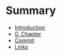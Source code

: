 # Summary

* [Introduction](README.md)
* [0. Chapter](0-chapter.md)
* [Commit](commit.md)
* [Links](links.md)

